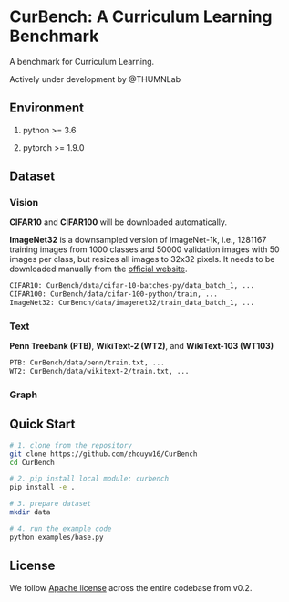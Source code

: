# CurBench: A Curriculum Learning Benchmark

A benchmark for Curriculum Learning.

Actively under development by @THUMNLab


## Environment

1. python >= 3.6

2. pytorch >= 1.9.0


## Dataset

### Vision

**CIFAR10** and **CIFAR100** will be downloaded automatically.

**ImageNet32** is a downsampled version of ImageNet-1k, i.e., 1281167 training images from 1000 classes and 50000 validation images with 50 images per class, but resizes all images to 32x32 pixels. It needs to be downloaded manually from the [official website](https://image-net.org/download.php). 

``` bash
CIFAR10: CurBench/data/cifar-10-batches-py/data_batch_1, ...
CIFAR100: CurBench/data/cifar-100-python/train, ...
ImageNet32: CurBench/data/imagenet32/train_data_batch_1, ...
```

### Text

**Penn Treebank (PTB)**, **WikiText-2 (WT2)**, and **WikiText-103 (WT103)**
``` bash
PTB: CurBench/data/penn/train.txt, ...
WT2: CurBench/data/wikitext-2/train.txt, ...
```

### Graph


## Quick Start

``` bash
# 1. clone from the repository
git clone https://github.com/zhouyw16/CurBench
cd CurBench

# 2. pip install local module: curbench
pip install -e .

# 3. prepare dataset
mkdir data

# 4. run the example code
python examples/base.py
```


## License
We follow [Apache license](LICENSE) across the entire codebase from v0.2.

